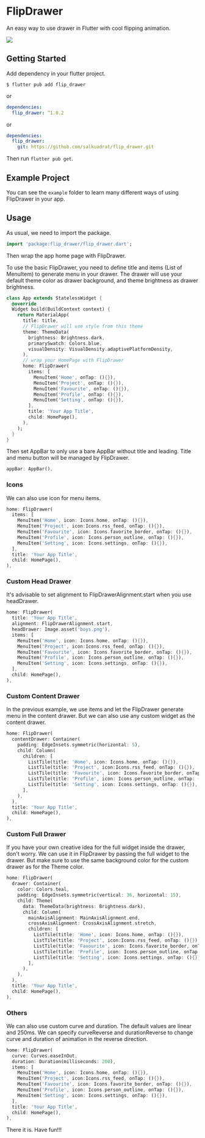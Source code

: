 # FlipDrawer

An easy way to use drawer in Flutter with cool flipping animation.

![](example.gif)

## Getting Started

Add dependency in your flutter project.

```
$ flutter pub add flip_drawer
```

or

```yaml
dependencies:
  flip_drawer: ^1.0.2
```

or

```yaml
dependencies:
  flip_drawer:
    git: https://github.com/salkuadrat/flip_drawer.git
```

Then run `flutter pub get`.

## Example Project

You can see the `example` folder to learn many different ways of using FlipDrawer in your app.


## Usage

As usual, we need to import the package.

```dart
import 'package:flip_drawer/flip_drawer.dart';
```

Then wrap the app home page with FlipDrawer. 

To use the basic FlipDrawer, you need to define title and items (List of MenuItem) to generate menu in your drawer. The drawer will use your default theme color as drawer background, and theme brightness as drawer brightness.

```dart
class App extends StatelessWidget {
  @override
  Widget build(BuildContext context) {
    return MaterialApp(
      title: title,
      // FlipDrawer will use style from this theme
      theme: ThemeData(
        brightness: Brightness.dark,
        primarySwatch: Colors.blue,
        visualDensity: VisualDensity.adaptivePlatformDensity,
      ),
      // wrap your HomePage with FlipDrawer
      home: FlipDrawer(
        items: [
          MenuItem('Home', onTap: (){}),
          MenuItem('Project', onTap: (){}),
          MenuItem('Favourite', onTap: (){}),
          MenuItem('Profile', onTap: (){}),
          MenuItem('Setting', onTap: (){}),
        ],
        title: 'Your App Title',
        child: HomePage(),
      ),
    );
  }
}
```

Then set AppBar to only use a bare AppBar without title and leading. Title and menu button will be managed by FlipDrawer.

```dart
appBar: AppBar(),
```

### Icons

We can also use icon for menu items.

```dart
home: FlipDrawer(
  items: [
    MenuItem('Home', icon: Icons.home, onTap: (){}),
    MenuItem('Project', icon:Icons.rss_feed, onTap: (){}),
    MenuItem('Favourite', icon: Icons.favorite_border, onTap: (){}),
    MenuItem('Profile', icon: Icons.person_outline, onTap: (){}),
    MenuItem('Setting', icon: Icons.settings, onTap: (){}),
  ],
  title: 'Your App Title',
  child: HomePage(),
),
```

### Custom Head Drawer

It's advisable to set alignment to FlipDrawerAlignment.start when you use headDrawer.

```dart
home: FlipDrawer(
  title: 'Your App Title',
  alignment: FlipDrawerAlignment.start,
  headDrawer: Image.asset('boys.png'),
  items: [
    MenuItem('Home', icon: Icons.home, onTap: (){}),
    MenuItem('Project', icon:Icons.rss_feed, onTap: (){}),
    MenuItem('Favourite', icon: Icons.favorite_border, onTap: (){}),
    MenuItem('Profile', icon: Icons.person_outline, onTap: (){}),
    MenuItem('Setting', icon: Icons.settings, onTap: (){}),
  ],
  child: HomePage(),
),
```

### Custom Content Drawer

In the previous example, we use items and let the FlipDrawer generate menu in the content drawer.
But we can also use any custom widget as the content drawer.

```dart
home: FlipDrawer(
  contentDrawer: Container(
    padding: EdgeInsets.symmetric(horizontal: 5),
    child: Column(
      children: [
        ListTile(title: 'Home', icon: Icons.home, onTap: (){}),
        ListTile(title: 'Project', icon:Icons.rss_feed, onTap: (){}),
        ListTile(title: 'Favourite', icon: Icons.favorite_border, onTap: (){}),
        ListTile(title: 'Profile', icon: Icons.person_outline, onTap: (){}),
        ListTile(title: 'Setting', icon: Icons.settings, onTap: (){}),
      ],
    ),
  ),
  title: 'Your App Title',
  child: HomePage(),
),
```

### Custom Full Drawer

If you have your own creative idea for the full widget inside the drawer, don't worry. We can use it in FlipDrawer by passing the full widget to the drawer. But make sure to use the same background color for the custom drawer as for the Theme color.

```dart
home: FlipDrawer(
  drawer: Container(
    color: Colors.teal,
    padding: EdgeInsets.symmetric(vertical: 36, horizontal: 15),
    child: Theme(
      data: ThemeData(brightness: Brightness.dark),
      child: Column(
        mainAxisAlignment: MainAxisAlignment.end,
        crossAxisAlignment: CrossAxisAlignment.stretch,
        children: [
          ListTile(title: 'Home', icon: Icons.home, onTap: (){}),
          ListTile(title: 'Project', icon:Icons.rss_feed, onTap: (){}),
          ListTile(title: 'Favourite', icon: Icons.favorite_border, onTap: (){}),
          ListTile(title: 'Profile', icon: Icons.person_outline, onTap: (){}),
          ListTile(title: 'Setting', icon: Icons.settings, onTap: (){}),
        ],
      ),
    ),
  ),
  title: 'Your App Title',
  child: HomePage(),
),
```

### Others

We can also use custom curve and duration. The default values are linear and 250ms. We can specify curveReverse and durationReverse to change curve and duration of animation in the reverse direction.

```dart
home: FlipDrawer(
  curve: Curves.easeInOut,
  duration: Duration(milliseconds: 200),
  items: [
    MenuItem('Home', icon: Icons.home, onTap: (){}),
    MenuItem('Project', icon:Icons.rss_feed, onTap: (){}),
    MenuItem('Favourite', icon: Icons.favorite_border, onTap: (){}),
    MenuItem('Profile', icon: Icons.person_outline, onTap: (){}),
    MenuItem('Setting', icon: Icons.settings, onTap: (){}),
  ],
  title: 'Your App Title',
  child: HomePage(),
),
```

There it is. Have fun!!!